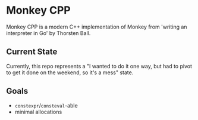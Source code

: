 # Monkey CPP

Monkey CPP is a modern C++ implementation of Monkey from 'writing an interpreter in Go' by Thorsten Ball.

## Current State

Currently, this repo represents a "I wanted to do it one way, but had to pivot to get it done on the weekend, so it's a mess" state.

## Goals

- `constexpr`/`consteval`-able
- minimal allocations
